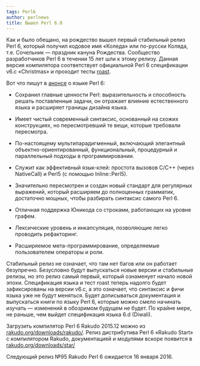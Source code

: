 ```yaml
---
tags: Perl6
author: perlnews
title: Вышел Perl 6.0
---
```


Как и было обещано, на рождество вышел первый стабильный релиз Perl 6, который
получил кодовое имя «Коледа» или по-русски Коляда, т.е. Сочельник — праздник
кануна Рождества. Сообщество разработчиков Perl 6 в течении 15 лет шли к этому
релизу. Данная версия компилятора соответствует официальной Perl 6 спецификации
v6.c «Christmas» и проходит тесты [roast](https://github.com/perl6/roast).

Вот что пишут в
[анонсе](https://github.com/rakudo/rakudo/blob/nom/docs/announce/2015.12.md) о
языке Perl 6:

* Сохранил главные ценности Perl: выразительность и способность решать
  поставленные задачи, он отражает влияние естественного языка и расширяет
  границы дизайна языка.

* Имеет чистый современный синтаксис, основанный на схожих конструкциях, но
  пересмотревший те вещи, которые требовали пересмотра.

* По-настоящему мультипарадигменный, включающий элегантный
  объектно-ориентированный, функциональный, процедурный и параллельный подходы в
  программировании.

* Служит как эффективный язык-клей: простота вызовов C/C++ (через NativeCall) и
  Perl5 (с помощью Inline::Perl5).

* Значительно пересмотрен и создан новый стандарт для регулярных выражений,
  который расширяем до полноценных грамматик, достаточно мощных, чтобы
  разбирать синтаксис самого Perl 6.

* Отличная поддержка Юникода со строками, работающих на уровне графем.

* Лексические уровень и инкапсуляция, позволяющие легко проводить рефакторинг.

* Расширяемое мета-программирование, определяемые пользователем операторы и роли.

Стабильный релиз не означает, что там нет багов или он работает безупречно.
Безусловно будут выпускаться новые версии и стабильные релизы, но это релиз
самый первый, который ознаменует начало новой эпохи. Спецификация языка и тест
roast теперь надолго будет зафиксированы на версии v6.c, а это означает, что
синтаксис и фичи языка уже не будут меняться. Будет дописываться документация и
выпускаться книги по языку Perl 6, которые можно смело начинать изучать —
изменений в обозримом будущем не будет. По крайне мере, не раньше, чем выйдет
спецификация языка 6.d (Diwali).

Загрузить компилятор Perl 6 Rakudo 2015.12 можно из
[rakudo.org/downloads/rakudo/](http://rakudo.org/downloads/rakudo/). Релиз
дистрибутива Perl 6 «Rakudo Start» с компилятором Rakudo, документацией и
модулями вскоре появится в
[rakudo.org/downloads/star/](http://rakudo.org/downloads/star/)

Следующий релиз №95 Rakudo Perl 6 ожидается 16 января 2016.
